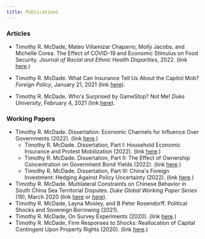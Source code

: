 ```yaml
---
title: Publications
---
```


### Articles

  - Timothy R. McDade,  Mateo Villamizar Chaparro, Molly Jacobs, and Michelle Corea. The Effect of COVID-19 and Economic Stimulus on Food Security. *Journal of Racial and Ethnic Health Disparities*, 2022. (link <a href="assets/papers/Jacobs_et_al_Food_Security_and_Covid_2022.pdf">here</a>.)

  - Timothy R. McDade. What Can Insurance Tell Us About the Capitol Mob? *Foreign Policy*, January 21, 2021 (link [here](https://foreignpolicy.com/2021/01/21/what-can-insurance-tell-us-about-the-capitol-mob/)).

  - Timothy R. McDade. Who's Surprised by GameStop? Not Me! *Duke University*, February 4, 2021 (link [here](https://medium.com/dukeuniversity/whos-surprised-by-gamestop-not-me-741bbc1d92cf)).


### Working Papers

  - Timothy R. McDade. Dissertation: Economic Channels for Influence Over Governments (2022). (link <a href="assets/papers/McDade Economic Channels for Influence Over Goverments 2022.pdf">here</a>.)
    - Timothy R. McDade. Dissertation, Part I: Household Economic Insurance and Protest Mobilization (2022). (link <a href="assets/papers/McDade_Econ_and_Protests_20220406.pdf">here</a>.)
    - Timothy R. McDade. Dissertation, Part II: The Effect of Ownership Concentration on Government Bond Yields (2022). (link <a href="assets/papers/McDade_Bonds_20220409.pdf">here</a>.)
    - Timothy R. McDade. Dissertation, Part III: China's Foreign Investment: Hedging Against Policy Uncertainty (2022). (link <a href="assets/papers/McDade_RAI_20220406.pdf">here</a>.)
  - Timothy R. McDade. Multilateral Constraints on Chinese Behavior in South China Sea Territorial Disputes. *Duke Global Working Paper Series* (19), March 2020 (link [here](https://ssrn.com/abstract=3552183) or [here](http://dx.doi.org/10.2139/ssrn.3552183)).
  - Timothy R. McDade, Layna Mosley, and B Peter Rosendorff. Political Shocks and Sovereign Borrowing (2021).
  - Timothy R. McDade, On Survey Experiments (2020). (link <a href="assets/papers/McDade_Survey_Experiments_20200608.pdf">here</a>.)
  - Timothy R. McDade, Firm Responses to Shocks: Reallocation of Capital Contingent Upon Property Rights (2020). (link <a href="assets/papers/McDade_Firm_Capital_Reallocation_and_Property_Rights_20200430.pdf">here</a>.)
